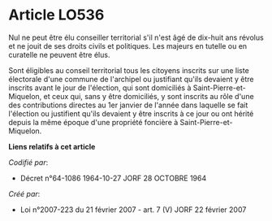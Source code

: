 # Article LO536

Nul ne peut être élu conseiller territorial s'il n'est âgé de dix-huit ans révolus et ne jouit de ses droits civils et
politiques. Les majeurs en tutelle ou en curatelle ne peuvent être élus.

Sont éligibles au conseil territorial tous les citoyens inscrits sur une liste électorale d'une commune de l'archipel ou
justifiant qu'ils devaient y être inscrits avant le jour de l'élection, qui sont domiciliés à Saint-Pierre-et-Miquelon, et
ceux qui, sans y être domiciliés, y sont inscrits au rôle d'une des contributions directes au 1er janvier de l'année dans
laquelle se fait l'élection ou justifient qu'ils devaient y être inscrits à ce jour ou ont hérité depuis la même époque d'une
propriété foncière à Saint-Pierre-et-Miquelon.

**Liens relatifs à cet article**

_Codifié par_:

  - Décret n°64-1086 1964-10-27 JORF 28 OCTOBRE 1964

_Créé par_:

  - Loi n°2007-223 du 21 février 2007 - art. 7 (V) JORF 22 février 2007

